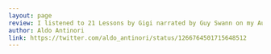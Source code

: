 ```yaml
---
layout: page
review: I listened to 21 Lessons by Gigi narrated by Guy Swann on my Audible app. This is some quality stuff.
author: Aldo Antinori
link: https://twitter.com/aldo_antinori/status/1266764501715648512
---
```

